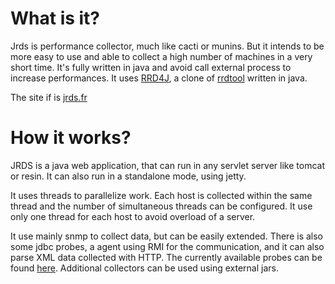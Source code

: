What is it?
=============

Jrds is performance collector, much like cacti or munins. But it intends to be more easy to use and able to collect a high
number of machines in a very short time. It's fully written in java and avoid call external process to increase
performances. It uses [RRD4J](http://code.google.com/p/rrd4j/), a clone of [rrdtool](http://oss.oetiker.ch/rrdtool/|)
written in java.

The site if is [jrds.fr](http://jrds.fr)

How it works?
=============

JRDS is a java web application, that can run in any servlet server like tomcat or resin. It can also run in a standalone
mode, using jetty.

It uses threads to parallelize work. Each host is collected within the same thread and the number of simultaneous threads
can be configured. It use only one thread for each host to avoid overload of a server.

It use mainly snmp to collect data, but can be easily extended. There is also some jdbc probes, a agent using RMI for the
communication, and it can also parse XML data collected with HTTP. The currently available probes can be found
[here](http://jrds.fr/sourcetype/start). Additional collectors can be used using external jars.
